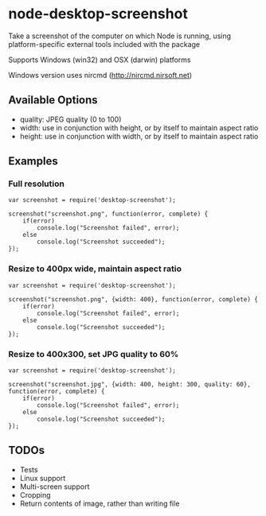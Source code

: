# node-desktop-screenshot #
Take a screenshot of the computer on which Node is running, using platform-specific external tools included with the package

Supports Windows (win32) and OSX (darwin) platforms

Windows version uses nircmd (http://nircmd.nirsoft.net)

## Available Options ##

- quality: JPEG quality (0 to 100)
- width: use in conjunction with height, or by itself to maintain aspect ratio
- height: use in conjunction with width, or by itself to maintain aspect ratio

## Examples ##

### Full resolution ###
	var screenshot = require('desktop-screenshot');
	
    screenshot("screenshot.png", function(error, complete) {
        if(error)
            console.log("Screenshot failed", error);
        else
            console.log("Screenshot succeeded");
    });
    
### Resize to 400px wide, maintain aspect ratio ###

    var screenshot = require('desktop-screenshot');

    screenshot("screenshot.png", {width: 400}, function(error, complete) {
        if(error)
            console.log("Screenshot failed", error);
        else
            console.log("Screenshot succeeded");
    });
    
### Resize to 400x300, set JPG quality to 60% ###

    var screenshot = require('desktop-screenshot');

    screenshot("screenshot.jpg", {width: 400, height: 300, quality: 60}, function(error, complete) {
        if(error)
            console.log("Screenshot failed", error);
        else
            console.log("Screenshot succeeded");
    });
    
## TODOs ##

- Tests
- Linux support
- Multi-screen support
- Cropping
- Return contents of image, rather than writing file